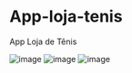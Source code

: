 # App-loja-tenis
App Loja de Tênis

![image](https://github.com/paulosergio03/App-loja-tenis/assets/77760284/ad1dc64e-4f30-4541-aa34-a5e16830c248)
![image](https://github.com/paulosergio03/App-loja-tenis/assets/77760284/3d08e13c-2c93-40c1-b5ba-d2107b683bec)
![image](https://github.com/paulosergio03/App-loja-tenis/assets/77760284/6f096c3a-56a6-493e-b222-4ca2d75e82c3)


